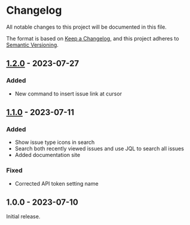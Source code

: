 <!-- markdownlint-disable MD024 -->
# Changelog

All notable changes to this project will be documented in this file.

The format is based on [Keep a Changelog](https://keepachangelog.com/en/1.0.0/),
and this project adheres to [Semantic Versioning](https://semver.org/spec/v2.0.0.html).

<!--
## [0.0.0] - YYYY-MM-DD

### Added

### Fixed

### Changed

### Removed
-->

## [1.2.0] - 2023-07-27

### Added

- New command to insert issue link at cursor

## [1.1.0] - 2023-07-11

### Added

- Show issue type icons in search
- Search both recently viewed issues and use JQL to search all issues
- Added documentation site

### Fixed

- Corrected API token setting name

## 1.0.0 - 2023-07-10

Initial release.

[1.2.0]: https://github.com/OfficerHalf/obsidian-jira-cloud/compare/1.1.0...1.2.0
[1.1.0]: https://github.com/OfficerHalf/obsidian-jira-cloud/compare/1.0.0...1.1.0
